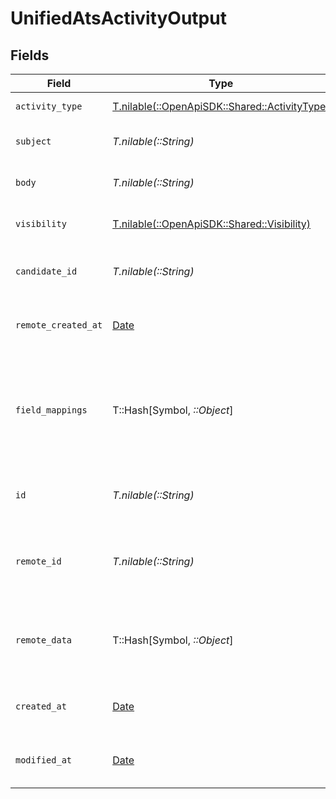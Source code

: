 # UnifiedAtsActivityOutput


## Fields

| Field                                                                                | Type                                                                                 | Required                                                                             | Description                                                                          | Example                                                                              |
| ------------------------------------------------------------------------------------ | ------------------------------------------------------------------------------------ | ------------------------------------------------------------------------------------ | ------------------------------------------------------------------------------------ | ------------------------------------------------------------------------------------ |
| `activity_type`                                                                      | [T.nilable(::OpenApiSDK::Shared::ActivityType)](../../models/shared/activitytype.md) | :heavy_minus_sign:                                                                   | The type of activity                                                                 | NOTE                                                                                 |
| `subject`                                                                            | *T.nilable(::String)*                                                                | :heavy_minus_sign:                                                                   | The subject of the activity                                                          | Email subject                                                                        |
| `body`                                                                               | *T.nilable(::String)*                                                                | :heavy_minus_sign:                                                                   | The body of the activity                                                             | Dear Diana, I love you                                                               |
| `visibility`                                                                         | [T.nilable(::OpenApiSDK::Shared::Visibility)](../../models/shared/visibility.md)     | :heavy_minus_sign:                                                                   | The visibility of the activity                                                       | PUBLIC                                                                               |
| `candidate_id`                                                                       | *T.nilable(::String)*                                                                | :heavy_minus_sign:                                                                   | The UUID of the candidate                                                            | 801f9ede-c698-4e66-a7fc-48d19eebaa4f                                                 |
| `remote_created_at`                                                                  | [Date](https://ruby-doc.org/stdlib-2.6.1/libdoc/date/rdoc/Date.html)                 | :heavy_minus_sign:                                                                   | The remote creation date of the activity                                             | 2024-10-01T12:00:00Z                                                                 |
| `field_mappings`                                                                     | T::Hash[Symbol, *::Object*]                                                          | :heavy_minus_sign:                                                                   | The custom field mappings of the object between the remote 3rd party & Panora        | {<br/>"fav_dish": "broccoli",<br/>"fav_color": "red"<br/>}                           |
| `id`                                                                                 | *T.nilable(::String)*                                                                | :heavy_minus_sign:                                                                   | The UUID of the activity                                                             | 801f9ede-c698-4e66-a7fc-48d19eebaa4f                                                 |
| `remote_id`                                                                          | *T.nilable(::String)*                                                                | :heavy_minus_sign:                                                                   | The remote ID of the activity in the context of the 3rd Party                        | id_1                                                                                 |
| `remote_data`                                                                        | T::Hash[Symbol, *::Object*]                                                          | :heavy_minus_sign:                                                                   | The remote data of the activity in the context of the 3rd Party                      | {<br/>"fav_dish": "broccoli",<br/>"fav_color": "red"<br/>}                           |
| `created_at`                                                                         | [Date](https://ruby-doc.org/stdlib-2.6.1/libdoc/date/rdoc/Date.html)                 | :heavy_minus_sign:                                                                   | The created date of the object                                                       | 2024-10-01T12:00:00Z                                                                 |
| `modified_at`                                                                        | [Date](https://ruby-doc.org/stdlib-2.6.1/libdoc/date/rdoc/Date.html)                 | :heavy_minus_sign:                                                                   | The modified date of the object                                                      | 2024-10-01T12:00:00Z                                                                 |
